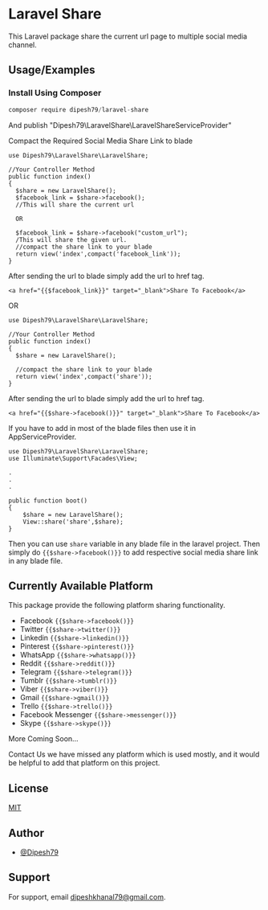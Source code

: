 # Laravel Share

This Laravel package share the current url page to multiple social media channel.

## Usage/Examples

### Install Using Composer

```javascript
composer require dipesh79/laravel-share
```

And publish "Dipesh79\LaravelShare\LaravelShareServiceProvider"

Compact the Required Social Media Share Link to blade

```
use Dipesh79\LaravelShare\LaravelShare;

//Your Controller Method
public function index()
{
  $share = new LaravelShare();
  $facebook_link = $share->facebook();
  //This will share the current url
  
  OR
  
  $facebook_link = $share->facebook("custom_url");
  /This will share the given url.
  //compact the share link to your blade
  return view('index',compact('facebook_link'));
}
```

After sending the url to blade simply add the url to href tag.

```
<a href="{{$facebook_link}}" target="_blank">Share To Facebook</a>
```

OR

```
use Dipesh79\LaravelShare\LaravelShare;

//Your Controller Method
public function index()
{
  $share = new LaravelShare();
 
  //compact the share link to your blade
  return view('index',compact('share'));
}
```

After sending the url to blade simply add the url to href tag.

```
<a href="{{$share->facebook()}}" target="_blank">Share To Facebook</a>
```

If you have to add in most of the blade files then use it in AppServiceProvider.

```
use Dipesh79\LaravelShare\LaravelShare;
use Illuminate\Support\Facades\View;

.
.
.

public function boot()
{
    $share = new LaravelShare();
    View::share('share',$share);
}
```

Then you can use ```share``` variable in any blade file in the laravel project. Then simply
do ```{{$share->facebook()}}``` to add respective social media share link in any blade file.

## Currently Available Platform

This package provide the following platform sharing functionality.

- Facebook
  ```{{$share->facebook()}}```
- Twitter
  ```{{$share->twitter()}}```
- Linkedin
  ```{{$share->linkedin()}}```
- Pinterest
  ```{{$share->pinterest()}}```
- WhatsApp
  ```{{$share->whatsapp()}}```
- Reddit
  ```{{$share->reddit()}}```
- Telegram
  ```{{$share->telegram()}}```
- Tumblr
  ```{{$share->tumblr()}}```
- Viber
  ```{{$share->viber()}}```
- Gmail
  ```{{$share->gmail()}}```
- Trello
  ```{{$share->trello()}}```
- Facebook Messenger
  ```{{$share->messenger()}}```
- Skype
```{{$share->skype()}}```

More Coming Soon...

Contact Us we have missed any platform which is used mostly, and it would be helpful to add that platform on this
project.

## License

[MIT](https://choosealicense.com/licenses/mit/)

## Author

- [@Dipesh79](https://www.github.com/Dipesh79)

## Support

For support, email dipeshkhanal79@gmail.com.

